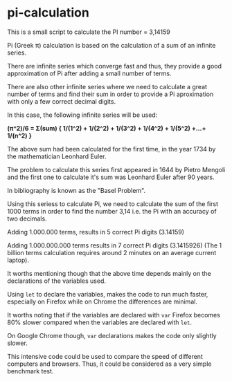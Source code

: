 # pi-calculation

This is a small script to calculate the PI number = 3,14159

Pi (Greek π) calculation is based on the calculation
of a sum of an infinite series.

There are infinite series which converge fast and thus,
they provide a good approximation of Pi after adding
a small number of terms.

There are also other infinite series where we need to
calculate a great number of terms and find their sum
in order to provide a Pi aproximation with only 
a few correct decimal digits.

In this case, the following infinite series will be used:

<strong>(π^2)/6 = Σ(sum) { 1/(1^2) + 1/(2^2) + 1/(3^2) + 1/(4^2) + 1/(5^2) +...+ 1/(n^2) }</strong>
 
The above sum had been calculated for the first time,
in the year 1734 by the mathematician Leonhard Euler.

The problem to calculate this series first appeared
in 1644 by Pietro Mengoli and the first one to calculate
it's sum was Leonhard Euler after 90 years.

In bibliography is known as the "Basel Problem".

Using this seriess to calculate Pi, we need to calculate
the sum of the first 1000 terms in order to find
the number 3,14 i.e. the Pi with an accuracy of two decimals.

 Adding 1.000.000 terms, results in 5 correct Pi digits (3.14159)
 
Adding 1.000.000.000 terms results in 7 correct Pi digits (3.1415926)
(The 1 billion terms calculation requires around 2 minutes
on an average current laptop).

It worths mentioning though that the above time depends
mainly on the declarations of the variables used.

Using `let` to declare the variables, makes the code
to run much faster, especially on Firefox while
on Chrome the differences are minimal.

It worths noting that if the variables are
declared with `var` Firefox becomes 80% slower
compared when the variables are declared with `let`.

On Google Chrome though, `var` declarations makes
the code only slightly slower.

This intensive code could be used to compare 
the speed of different computers and browsers. 
Thus, it could be considered as a very simple
benchmark test.
